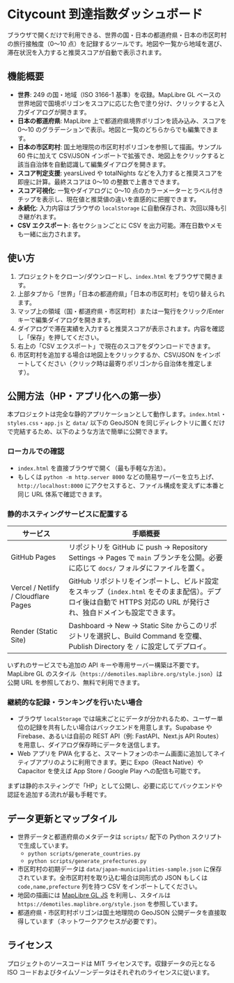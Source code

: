 # Citycount 到達指数ダッシュボード

ブラウザで開くだけで利用できる、世界の国・日本の都道府県・日本の市区町村の旅行接触度（0〜10 点）を記録するツールです。地図や一覧から地域を選び、滞在状況を入力すると推奨スコアが自動で表示されます。

## 機能概要

- **世界**: 249 の国・地域（ISO 3166-1 基準）を収録。MapLibre GL ベースの世界地図で国境ポリゴンをスコアに応じた色で塗り分け、クリックすると入力ダイアログが開きます。
- **日本の都道府県**: MapLibre 上で都道府県境界ポリゴンを読み込み、スコアを 0〜10 のグラデーションで表示。地図と一覧のどちらからでも編集できます。
- **日本の市区町村**: 国土地理院の市区町村ポリゴンを参照して描画。サンプル 60 件に加えて CSV/JSON インポートで拡張でき、地図上をクリックすると該当自治体を自動認識して編集ダイアログを開きます。
- **スコア判定支援**: yearsLived や totalNights などを入力すると推奨スコアを即座に計算。最終スコアは 0〜10 の整数で上書きできます。
- **スコア可視化**: 一覧やダイアログに 0〜10 点のカラーメーターとラベル付きチップを表示し、現在値と推奨値の違いを直感的に把握できます。
- **永続化**: 入力内容はブラウザの `localStorage` に自動保存され、次回以降も引き継がれます。
- **CSV エクスポート**: 各セクションごとに CSV を出力可能。滞在日数やメモも一緒に出力されます。

## 使い方

1. プロジェクトをクローン/ダウンロードし、`index.html` をブラウザで開きます。
2. 上部タブから「世界」「日本の都道府県」「日本の市区町村」を切り替えられます。
3. マップ上の領域（国・都道府県・市区町村）または一覧行をクリック/Enter キーで編集ダイアログを開きます。
4. ダイアログで滞在実績を入力すると推奨スコアが表示されます。内容を確認し「保存」を押してください。
5. 右上の「CSV エクスポート」で現在のスコアをダウンロードできます。
6. 市区町村を追加する場合は地図上をクリックするか、CSV/JSON をインポートしてください（クリック時は最寄りポリゴンから自治体を推定します）。

## 公開方法（HP・アプリ化への第一歩）

本プロジェクトは完全な静的アプリケーションとして動作します。`index.html`・`styles.css`・`app.js` と `data/` 以下の GeoJSON を同じディレクトリに置くだけで完結するため、以下のような方法で簡単に公開できます。

### ローカルでの確認

- `index.html` を直接ブラウザで開く（最も手軽な方法）。
- もしくは `python -m http.server 8000` などの簡易サーバーを立ち上げ、`http://localhost:8000` にアクセスすると、ファイル構成を変えずに本番と同じ URL 体系で確認できます。

### 静的ホスティングサービスに配置する

| サービス | 手順概要 |
| --- | --- |
| GitHub Pages | リポジトリを GitHub に push → Repository Settings → Pages で `main` ブランチを公開。必要に応じて `docs/` フォルダにファイルを置く。 |
| Vercel / Netlify / Cloudflare Pages | GitHub リポジトリをインポートし、ビルド設定をスキップ（`index.html` をそのまま配信）。デプロイ後は自動で HTTPS 対応の URL が発行され、独自ドメインも設定できます。 |
| Render (Static Site) | Dashboard → New → Static Site からこのリポジトリを選択し、Build Command を空欄、Publish Directory を `/` に設定してデプロイ。 |

いずれのサービスでも追加の API キーや専用サーバー構築は不要です。MapLibre GL のスタイル（`https://demotiles.maplibre.org/style.json`）は公開 URL を参照しており、無料で利用できます。

### 継続的な記録・ランキングを行いたい場合

- ブラウザ `localStorage` では端末ごとにデータが分かれるため、ユーザー単位の記録を共有したい場合はバックエンドを用意します。Supabase や Firebase、あるいは自前の REST API（例: FastAPI、Next.js API Routes）を用意し、ダイアログ保存時にデータを送信します。
- Web アプリを PWA 化すると、スマートフォンのホーム画面に追加してネイティブアプリのように利用できます。更に Expo（React Native）や Capacitor を使えば App Store / Google Play への配信も可能です。

まずは静的ホスティングで「HP」として公開し、必要に応じてバックエンドや認証を追加する流れが最も手軽です。

## データ更新とマップタイル

- 世界データと都道府県のメタデータは `scripts/` 配下の Python スクリプトで生成しています。
  - `python scripts/generate_countries.py`
  - `python scripts/generate_prefectures.py`
- 市区町村の初期データは `data/japan-municipalities-sample.json` に保存されています。全市区町村を取り込む場合は同形式の JSON もしくは `code,name,prefecture` 列を持つ CSV をインポートしてください。
- 地図の描画には [MapLibre GL JS](https://maplibre.org/) を利用し、スタイルは `https://demotiles.maplibre.org/style.json` を参照しています。
- 都道府県・市区町村ポリゴンは国土地理院の GeoJSON 公開データを直接取得しています（ネットワークアクセスが必要です）。

## ライセンス

プロジェクトのソースコードは MIT ライセンスです。収録データの元となる ISO コードおよびタイムゾーンデータはそれぞれのライセンスに従います。
